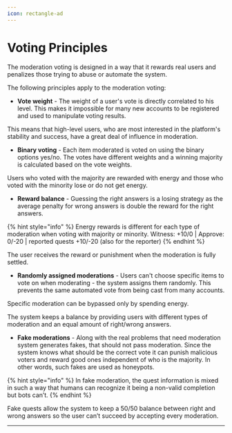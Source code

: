 ```yaml
---
icon: rectangle-ad
---
```


# Voting Principles

The moderation voting is designed in a way that it rewards real users and penalizes those trying to abuse or automate the system.

The following principles apply to the moderation voting:

* **Vote weight** - The weight of a user's vote is directly correlated to his level. This makes it impossible for many new accounts to be registered and used to manipulate voting results.

This means that high-level users, who are most interested in the platform's stability and success, have a great deal of influence in moderation.

* **Binary voting** - Each item moderated is voted on using the binary options yes/no. The votes have different weights and a winning majority is calculated based on the vote weights. 

Users who voted with the majority are rewarded with energy and those who voted with the minority lose or do not get energy. 

* **Reward balance** - Guessing the right answers is a losing strategy as the average penalty for wrong answers is double the reward for the right answers. 

{% hint style="info" %}
Energy rewards is different for each type of moderation when voting with majority or minority.
Witness: +10/0 | Approve: 0/-20 | reported quests +10/-20 (also for the reporter)
{% endhint %}

The user receives the reward or punishment when the moderation is fully settled.

* **Randomly assigned moderations** - Users can't choose specific items to vote on when moderating - the system assigns them randomly. This prevents the same automated vote from being cast from many accounts.

Specific moderation can be bypassed only by spending energy. 

The system keeps a balance by providing users with different types of moderation and an equal amount of right/wrong answers.

* **Fake moderations** - Along with the real problems that need moderation system generates fakes, that should not pass moderation. Since the system knows what should be the correct vote it can punish malicious voters and reward good ones independent of who is the majority. In other words, such fakes are used as honeypots.

{% hint style="info" %}
In fake moderation, the quest information is mixed in such a way that humans can recognize it being a non-valid completion but bots can’t. 
{% endhint %}

Fake quests allow the system to keep a 50/50 balance between right and wrong answers so the user can’t succeed by accepting every moderation. 

***